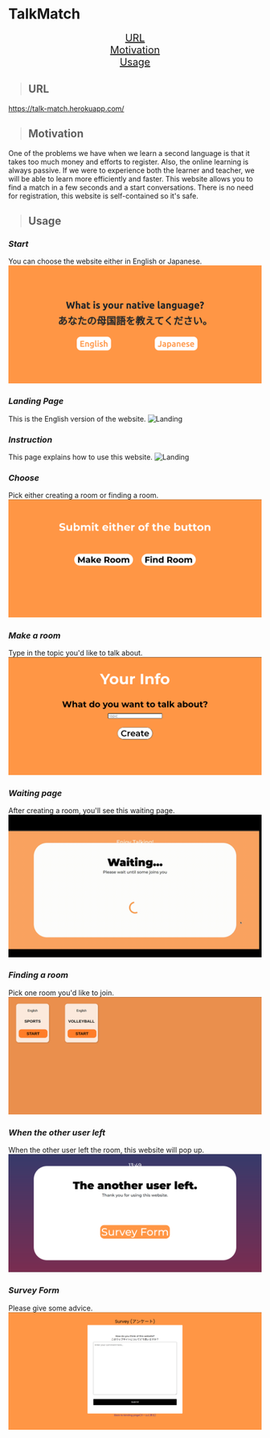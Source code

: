 # TalkMatch

<p align="center">
<a href="#url" style="font-size: 20px">URL<br></a>
<a href="#motivation" style="font-size: 20px">Motivation<br></a>
<a href="#usage" style="font-size: 20px">Usage<br></a>

</p>

> ## URL

https://talk-match.herokuapp.com/

> ## Motivation

One of the problems we have when we learn a second language is that it takes too much money and efforts to register. Also, the online learning is always passive. If we were to experience both the learner and teacher, we will be able to learn more efficiently and faster. This website allows you to find a match in a few seconds and a start conversations. There is no need for registration, this website is self-contained so it's safe.

> ## Usage

### _Start_

You can choose the website either in English or Japanese.
![Start](./materials/EngorJap.png)

### _Landing Page_

This is the English version of the website.
![Landing](./materials/landing.gif)

### _Instruction_

This page explains how to use this website.
![Landing](./materials/instruction.gif)

### _Choose_

Pick either creating a room or finding a room.
![Landing](./materials/choose.png)

### _Make a room_

Type in the topic you'd like to talk about.
![Landing](./materials/makeRoom.png)

### _Waiting page_

After creating a room, you'll see this waiting page.
![Landing](./materials/waiting.gif)

### _Finding a room_

Pick one room you'd like to join.
![Landing](./materials/findRoom.png)

### _When the other user left_

When the other user left the room, this website will pop up.
![Landing](./materials/left.png)

### _Survey Form_

Please give some advice.
![Landing](./materials/survey.png)
